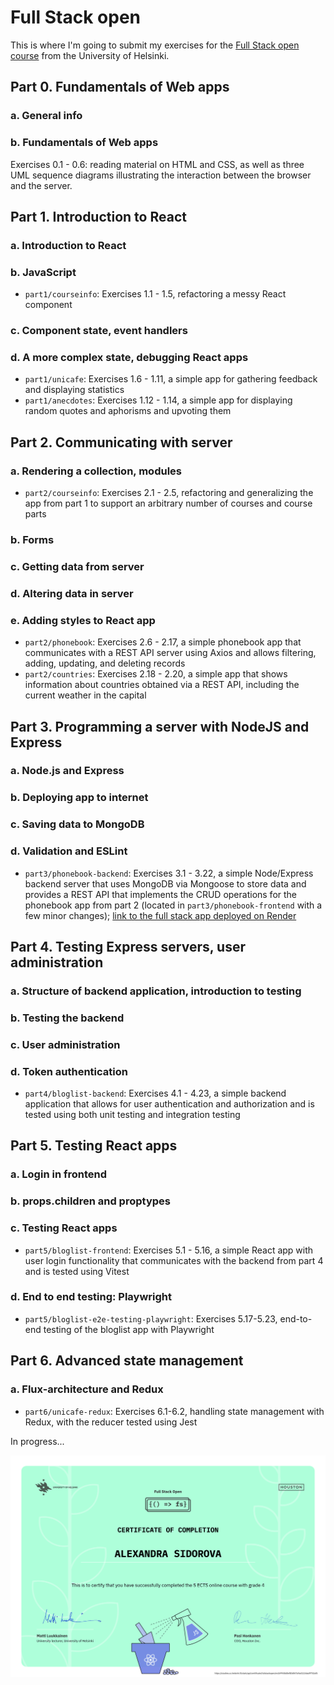 # Full Stack open
This is where I'm going to submit my exercises for the [Full Stack open course](https://fullstackopen.com/en/) from the University of Helsinki.

## Part 0. Fundamentals of Web apps
### a. General info
### b. Fundamentals of Web apps
Exercises 0.1 - 0.6: reading material on HTML and CSS, as well as three UML sequence diagrams illustrating the interaction between the browser and the server.

## Part 1. Introduction to React
### a. Introduction to React
### b. JavaScript
- `part1/courseinfo`: Exercises 1.1 - 1.5, refactoring a messy React component
### c. Component state, event handlers
### d. A more complex state, debugging React apps
- `part1/unicafe`: Exercises 1.6 - 1.11, a simple app for gathering feedback and displaying statistics
- `part1/anecdotes`: Exercises 1.12 - 1.14, a simple app for displaying random quotes and aphorisms and upvoting them

## Part 2. Communicating with server
### a. Rendering a collection, modules
- `part2/courseinfo`: Exercises 2.1 - 2.5, refactoring and generalizing the app from part 1 to support an arbitrary number of courses and course parts
### b. Forms
### c. Getting data from server
### d. Altering data in server
### e. Adding styles to React app
- `part2/phonebook`: Exercises 2.6 - 2.17, a simple phonebook app that communicates with a REST API server using Axios and allows filtering, adding, updating, and deleting records
- `part2/countries`: Exercises 2.18 - 2.20, a simple app that shows information about countries obtained via a REST API, including the current weather in the capital

## Part 3. Programming a server with NodeJS and Express
### a. Node.js and Express
### b. Deploying app to internet
### c. Saving data to MongoDB
### d. Validation and ESLint
- `part3/phonebook-backend`: Exercises 3.1 - 3.22, a simple Node/Express backend server that uses MongoDB via Mongoose to store data and provides a REST API that implements the CRUD operations for the phonebook app from part 2 (located in `part3/phonebook-frontend` with a few minor changes); [link to the full stack app deployed on Render](https://phonebook-32qc.onrender.com)

## Part 4. Testing Express servers, user administration
### a. Structure of backend application, introduction to testing
### b. Testing the backend
### c. User administration
### d. Token authentication
- `part4/bloglist-backend`: Exercises 4.1 - 4.23, a simple backend application that allows for user authentication and authorization and is tested using both unit testing and integration testing

## Part 5. Testing React apps
### a. Login in frontend
### b. props.children and proptypes
### c. Testing React apps
- `part5/bloglist-frontend`: Exercises 5.1 - 5.16, a simple React app with user login functionality that communicates with the backend from part 4 and is tested using Vitest
### d. End to end testing: Playwright
- `part5/bloglist-e2e-testing-playwright`: Exercises 5.17-5.23, end-to-end testing of the bloglist app with Playwright
## Part 6. Advanced state management
### a. Flux-architecture and Redux
- `part6/unicafe-redux`: Exercises 6.1-6.2, handling state management with Redux, with the reducer tested using Jest

In progress...

![Certificate of completion](certificate-fullstack.png)
